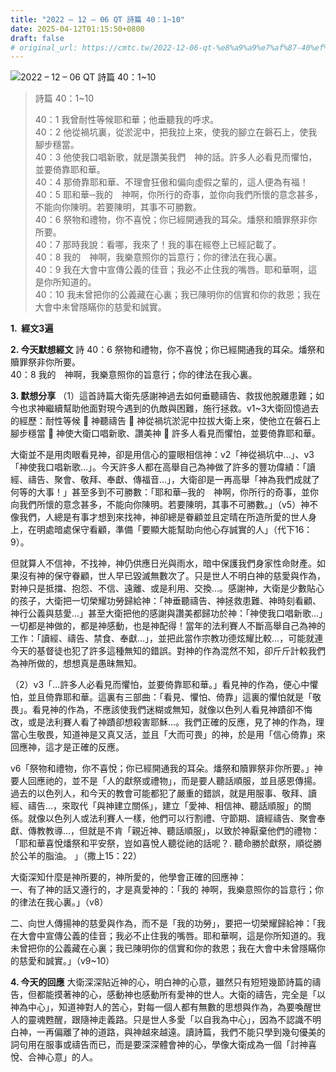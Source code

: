 ```yaml
---
title: "2022 – 12 – 06 QT 詩篇 40：1~10"
date: 2025-04-12T01:15:50+0800
draft: false
# original_url: https://cmtc.tw/2022-12-06-qt-%e8%a9%a9%e7%af%87-40%ef%bc%9a110
---
```


![2022 – 12 – 06 QT 詩篇 40：1\~10](/images/qt.jpg  "2022 – 12 – 06 QT 詩篇 40：1\~10")

> 詩篇 40：1\~10
>
> 40：1 我曾耐性等候耶和華；他垂聽我的呼求。  
> 40：2 他從禍坑裏，從淤泥中，把我拉上來，使我的腳立在磐石上，使我腳步穩當。  
> 40：3 他使我口唱新歌，就是讚美我們　神的話。許多人必看見而懼怕，並要倚靠耶和華。  
> 40：4 那倚靠耶和華、不理會狂傲和偏向虛假之輩的，這人便為有福！  
> 40：5 耶和華─我的　神啊，你所行的奇事，並你向我們所懷的意念甚多，不能向你陳明。若要陳明，其事不可勝數。  
> 40：6 祭物和禮物，你不喜悅；你已經開通我的耳朵。燔祭和贖罪祭非你所要。  
> 40：7 那時我說：看哪，我來了！我的事在經卷上已經記載了。  
> 40：8 我的　神啊，我樂意照你的旨意行；你的律法在我心裏。  
> 40：9 我在大會中宣傳公義的佳音；我必不止住我的嘴唇。耶和華啊，這是你所知道的。  
> 40：10 我未曾把你的公義藏在心裏；我已陳明你的信實和你的救恩；我在大會中未曾隱瞞你的慈愛和誠實。

**1.  經文3遍**

**2. 今天默想經文**
詩 40：6 祭物和禮物，你不喜悅；你已經開通我的耳朵。燔祭和贖罪祭非你所要。  
40：8 我的　神啊，我樂意照你的旨意行；你的律法在我心裏。

**3. 默想分享**
（1）這首詩篇大衛先感謝神過去如何垂聽禱告、救拔他脫離患難；如今也求神繼續幫助他面對現今遇到的仇敵與困難，施行拯救。v1\~3大衛回憶過去的經歷：耐性等候  神聽禱告  神從禍坑淤泥中拉拔大衛上來，使他立在磐石上腳步穩當  神使大衛口唱新歌、讚美神  許多人看見而懼怕，並要倚靠耶和華。

大衛並不是用肉眼看見神，卻是用信心的靈眼相信神：v2「神從禍坑中…」、v3「神使我口唱新歌…」。今天許多人都在高舉自己為神做了許多的豐功偉績：「讀經、禱告、聚會、敬拜、奉獻、傳福音…」，大衛卻是一再高舉「神為我們成就了何等的大事！」甚至多到不可勝數：「耶和華─我的　神啊，你所行的奇事，並你向我們所懷的意念甚多，不能向你陳明。若要陳明，其事不可勝數。」（v5）神不像我們，人總是有事才想到來找神，神卻總是眷顧並且定晴在所造所愛的世人身上，在明處暗處保守看顧，準備「要顯大能幫助向他心存誠實的人」（代下16：9）。

但就算人不信神，不找神，神仍供應日光與雨水，暗中保護我們身家性命財產。如果沒有神的保守眷顧，世人早已毀滅無數次了。只是世人不明白神的慈愛與作為，對神只是抵擋、抱怨、不信、遠離、或是利用、交換…。感謝神，大衛是少數貼心的孩子，大衛把一切榮耀功勞歸給神：「神垂聽禱告、神拯救患難、神時刻看顧、神行公義與慈愛…」甚至大衛把他的感謝與讚美都歸功於神：「神使我口唱新歌…」一切都是神做的，都是神感動，也是神配得！當年的法利賽人不斷高舉自己為神的工作：「讀經、禱告、禁食、奉獻…」，並把此當作宗教功德炫耀比較…，可能就連今天的基督徒也犯了許多這種無知的錯誤。對神的作為混然不知，卻斤斤計較我們為神所做的，想想真是愚昧無知。

（2）v3「…許多人必看見而懼怕，並要倚靠耶和華。」看見神的作為，便心中懼怕，並且倚靠耶和華。這裏有三部曲：「看見、懼怕、倚靠」這裏的懼怕就是「敬畏」。看見神的作為，不應該使我們迷糊或無知，就像以色列人看見神蹟卻不悔改，或是法利賽人看了神蹟卻想殺害耶穌…。我們正確的反應，見了神的作為，理當心生敬畏，知道神是又真又活，並且「大而可畏」的神，於是用「信心倚靠」來回應神，這才是正確的反應。

v6「祭物和禮物，你不喜悅；你已經開通我的耳朵。燔祭和贖罪祭非你所要。」神要人回應祂的，並不是「人的獻祭或禮物」，而是要人聽話順服，並且感恩傳揚。過去的以色列人，和今天的教會可能都犯了嚴重的錯誤，就是用服事、敬拜、讀經、禱告…，來取代「與神建立關係」，建立「愛神、相信神、聽話順服」的關係。就像以色列人或法利賽人一樣，他們可以行割禮、守節期、讀經禱告、聚會奉獻、傳教教導…，但就是不肯「親近神、聽話順服」，以致於神厭棄他們的禮物：「耶和華喜悅燔祭和平安祭，豈如喜悅人聽從祂的話呢？. 聽命勝於獻祭，順從勝於公羊的脂油。 」（撒上15：22）

大衛深知什麼是神所要的，神所愛的，他學會正確的回應神：  
一、有了神的話又遵行的，才是真愛神的：「我的 神啊，我樂意照你的旨意行；你的律法在我心裏。」（v8）

二、向世人傳揚神的慈愛與作為，而不是「我的功勞」，要把一切榮耀歸給神：「我在大會中宣傳公義的佳音；我必不止住我的嘴唇。耶和華啊，這是你所知道的。我未曾把你的公義藏在心裏；我已陳明你的信實和你的救恩；我在大會中未曾隱瞞你的慈愛和誠實。」（v9\~10）

**4. 今天的回應**
大衛深深貼近神的心，明白神的心意，雖然只有短短幾節詩篇的禱告，但都能摸著神的心，感動神也感動所有愛神的世人。大衛的禱告，完全是「以神為中心」，知道神對人的苦心，對每一個人都有無數的思想與作為，為要喚醒世人的靈魂甦醒，跟隨神走義路。只是世人多愛「以自我為中心」，因為不認識不明白神，一再偏離了神的道路，與神越來越遠。讀詩篇，我們不能只學到幾句優美的詞句用在服事或禱告而已，而是要深深體會神的心，學像大衛成為一個「討神喜悅、合神心意」的人。
